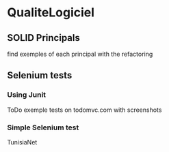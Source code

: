 # QualiteLogiciel

## SOLID Principals
find exemples of each principal with the refactoring

## Selenium tests 
### Using Junit 
ToDo exemple tests on todomvc.com with screenshots

### Simple Selenium test
TunisiaNet 
